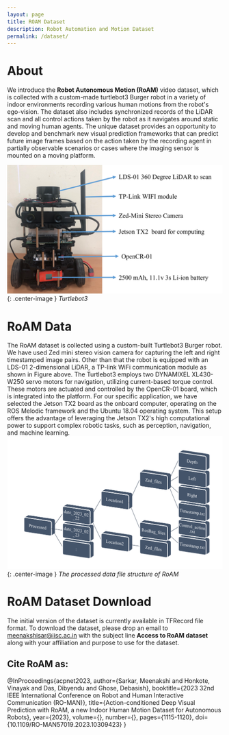 ```yaml
---
layout: page
title: ROAM Dataset
description: Robot Automation and Motion Dataset
permalink: /dataset/
---
```


# About
We introduce the **Robot Autonomous Motion (RoAM)** video dataset, which is collected with a custom-made turtlebot3 Burger robot in a variety of indoor environments recording various human motions from the robot's ego-vision. The dataset also includes synchronized records of the LiDAR scan and all control actions taken by the robot as it navigates around static and moving human agents. The unique dataset provides an opportunity to develop and benchmark new visual prediction frameworks that can predict future image frames based on the action taken by the recording agent in partially observable scenarios or cases where the imaging sensor is mounted on a moving platform.

![](/images/fig_roman_burger_mod.png){: .center-image }
*Turtlebot3*

# RoAM Data

The RoAM dataset is collected using a custom-built Turtlebot3 Burger robot. We have used Zed mini stereo vision camera for capturing the left and right timestamped image pairs. Other than that the robot is equipped with an LDS-01 2-dimensional LiDAR, a TP-link WiFi communication module as shown in Figure above. The Turtlebot3 employs two DYNAMIXEL XL430-W250 servo motors for navigation, utilizing current-based torque control. These motors are actuated and controlled by the OpenCR-01 board, which is integrated into the platform. For our specific application, we have selected the Jetson TX2 board as the onboard computer, operating on the ROS Melodic framework and the Ubuntu 18.04 operating system. This setup offers the advantage of leveraging the Jetson TX2's high computational power to support complex robotic tasks, such as perception, navigation, and machine learning.
![](/images/fig_roman_processed_data.png){: .center-image }
*The processed data file structure of RoAM*

# RoAM Dataset Download

The initial version of the dataset is currently available in TFRecord file format. To download the dataset, please drop an email to <meenakshisar@iisc.ac.in> with the subject line **Access to RoAM dataset** along with your affiliation and purpose to use for the dataset. 



## Cite RoAM as:
@InProceedings{acpnet2023,
  author={Sarkar, Meenakshi and Honkote, Vinayak and Das, Dibyendu and Ghose, Debasish},
  booktitle={2023 32nd IEEE International Conference on Robot and Human Interactive Communication (RO-MAN)}, 
  title={Action-conditioned Deep Visual Prediction with RoAM, a new Indoor Human Motion Dataset for Autonomous Robots}, 
  year={2023},
  volume={},
  number={},
  pages={1115-1120},
  doi={10.1109/RO-MAN57019.2023.10309423}
}

